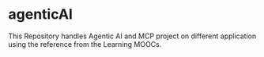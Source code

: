 # agenticAI
This Repository handles Agentic AI and MCP project on different application using the reference from the Learning MOOCs.
